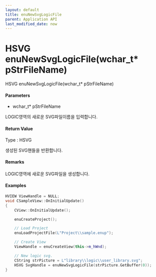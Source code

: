 ```yaml
---
layout: default
title: enuNewSvgLogicFile
parent: Application API
last_modified_date: now
---
```

# HSVG enuNewSvgLogicFile\(wchar\_t\* pStrFileName\)

HSVG enuNewSvgLogicFile\(wchar\_t\* pStrFileName\)

#### Parameters

* wchar\_t\* pStrFileName

LOGIC영역의 새로운 SVG파일이름을 입력합니다.

#### Return Value

Type : HSVG

생성된 SVG핸들을 반환합니다.

#### Remarks

LOGIC영역에 새로운 SVG파일을 생성합니다.

#### Examples

```cpp
HVIEW ViewHandle = NULL; 
void CSampleView::OnInitialUpdate() 
{ 
    CView::OnInitialUpdate(); 

    enuCreateProject(); 

    // Load Project
    enuLoadProjectFile(L"Project\\sample.enup"); 

    // Create View
    ViewHandle = enuCreateView(this->m_hWnd); 

    // New logic svg. 
    CString strPicture = L"library\\logic\\user_library.svg"; 
    HSVG SvgHandle = enuNewSvgLogicFile(strPicture.GetBuffer(0)); 
}
```



